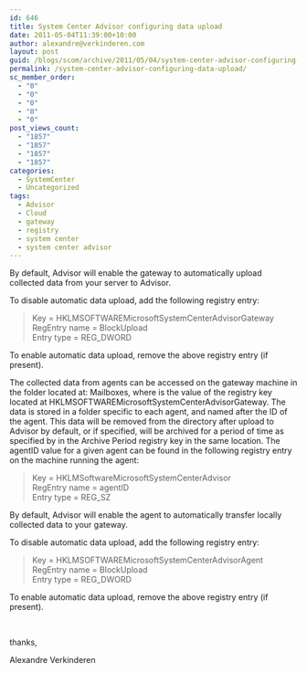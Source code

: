 ```yaml
---
id: 646
title: System Center Advisor configuring data upload
date: 2011-05-04T11:39:00+10:00
author: alexandre@verkinderen.com
layout: post
guid: /blogs/scom/archive/2011/05/04/system-center-advisor-configuring-data-upload.aspx
permalink: /system-center-advisor-configuring-data-upload/
sc_member_order:
  - "0"
  - "0"
  - "0"
  - "0"
  - "0"
post_views_count:
  - "1857"
  - "1857"
  - "1857"
  - "1857"
categories:
  - SystemCenter
  - Uncategorized
tags:
  - Advisor
  - Cloud
  - gateway
  - registry
  - system center
  - system center advisor
---
```

By default, Advisor will enable the gateway to automatically upload collected data from your server to Advisor. 

To disable automatic data upload, add the following registry entry: 

> Key = HKLMSOFTWAREMicrosoftSystemCenterAdvisorGateway  
> RegEntry name = BlockUpload  
> Entry type = REG_DWORD 

To enable automatic data upload, remove the above registry entry (if present). 

The collected data from agents can be accessed on the gateway machine in the folder located at: <GatewayDataRoot>Mailboxes, where <GatewayDataRoot> is the value of the registry key located at HKLMSOFTWAREMicrosoftSystemCenterAdvisorGateway. The data is stored in a folder specific to each agent, and named after the ID of the agent. This data will be removed from the directory after upload to Advisor by default, or if specified, will be archived for a period of time as specified by in the Archive Period registry key in the same location. The agentID value for a given agent can be found in the following registry entry on the machine running the agent: 

> Key = HKLMSoftwareMicrosoftSystemCenterAdvisor  
> RegEntry name = agentID  
> Entry type = REG_SZ

By default, Advisor will enable the agent to automatically transfer locally collected data to your gateway. 

To disable automatic data upload, add the following registry entry: 

> Key = HKLMSOFTWAREMicrosoftSystemCenterAdvisorAgent  
> RegEntry name = BlockUpload  
> Entry type = REG_DWORD

To enable automatic data upload, remove the above registry entry (if present). 

&#160;

thanks,

Alexandre Verkinderen